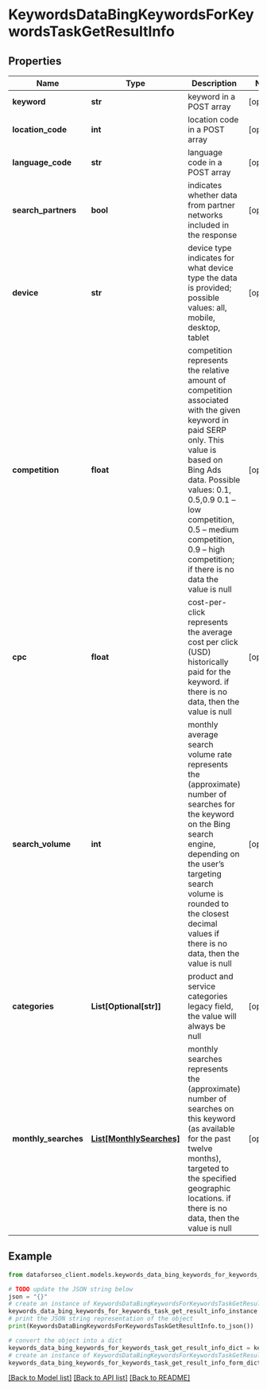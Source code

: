 # KeywordsDataBingKeywordsForKeywordsTaskGetResultInfo


## Properties

Name | Type | Description | Notes
------------ | ------------- | ------------- | -------------
**keyword** | **str** | keyword in a POST array | [optional] 
**location_code** | **int** | location code in a POST array | [optional] 
**language_code** | **str** | language code in a POST array | [optional] 
**search_partners** | **bool** | indicates whether data from partner networks included in the response | [optional] 
**device** | **str** | device type indicates for what device type the data is provided; possible values: all, mobile, desktop, tablet | [optional] 
**competition** | **float** | competition represents the relative amount of competition associated with the given keyword in paid SERP only. This value is based on Bing Ads data. Possible values: 0.1, 0.5,0.9  0.1 – low competition, 0.5 – medium competition, 0.9 – high competition; if there is no data the value is null | [optional] 
**cpc** | **float** | cost-per-click represents the average cost per click (USD) historically paid for the keyword. if there is no data, then the value is null | [optional] 
**search_volume** | **int** | monthly average search volume rate represents the (approximate) number of searches for the keyword on the Bing search engine, depending on the user’s targeting search volume is rounded to the closest decimal values if there is no data, then the value is null | [optional] 
**categories** | **List[Optional[str]]** | product and service categories legacy field, the value will always be null | [optional] 
**monthly_searches** | [**List[MonthlySearches]**](MonthlySearches.md) | monthly searches represents the (approximate) number of searches on this keyword (as available for the past twelve months), targeted to the specified geographic locations. if there is no data, then the value is null | [optional] 

## Example

```python
from dataforseo_client.models.keywords_data_bing_keywords_for_keywords_task_get_result_info import KeywordsDataBingKeywordsForKeywordsTaskGetResultInfo

# TODO update the JSON string below
json = "{}"
# create an instance of KeywordsDataBingKeywordsForKeywordsTaskGetResultInfo from a JSON string
keywords_data_bing_keywords_for_keywords_task_get_result_info_instance = KeywordsDataBingKeywordsForKeywordsTaskGetResultInfo.from_json(json)
# print the JSON string representation of the object
print(KeywordsDataBingKeywordsForKeywordsTaskGetResultInfo.to_json())

# convert the object into a dict
keywords_data_bing_keywords_for_keywords_task_get_result_info_dict = keywords_data_bing_keywords_for_keywords_task_get_result_info_instance.to_dict()
# create an instance of KeywordsDataBingKeywordsForKeywordsTaskGetResultInfo from a dict
keywords_data_bing_keywords_for_keywords_task_get_result_info_form_dict = keywords_data_bing_keywords_for_keywords_task_get_result_info.from_dict(keywords_data_bing_keywords_for_keywords_task_get_result_info_dict)
```
[[Back to Model list]](../README.md#documentation-for-models) [[Back to API list]](../README.md#documentation-for-api-endpoints) [[Back to README]](../README.md)


